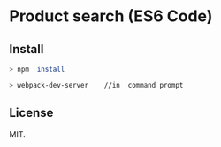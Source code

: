 # Product search (ES6 Code)

## Install

```sh
> npm  install

> webpack-dev-server    //in  command prompt

```


## License

MIT.
